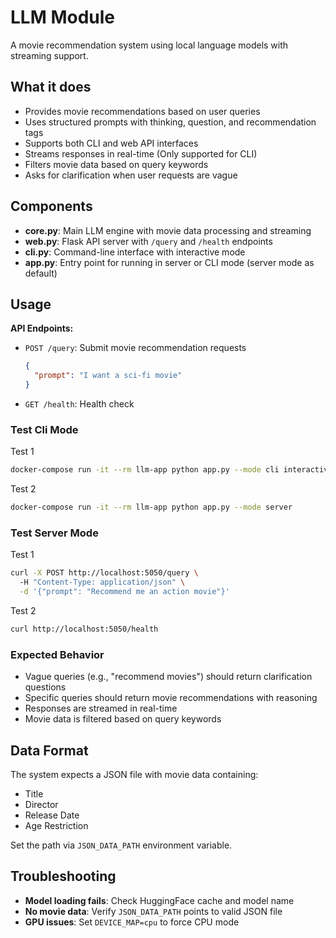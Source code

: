 # LLM Module

A movie recommendation system using local language models with streaming support.

## What it does

- Provides movie recommendations based on user queries
- Uses structured prompts with thinking, question, and recommendation tags
- Supports both CLI and web API interfaces
- Streams responses in real-time (Only supported for CLI)
- Filters movie data based on query keywords
- Asks for clarification when user requests are vague

## Components

- **core.py**: Main LLM engine with movie data processing and streaming
- **web.py**: Flask API server with `/query` and `/health` endpoints
- **cli.py**: Command-line interface with interactive mode
- **app.py**: Entry point for running in server or CLI mode (server mode as default)

## Usage

**API Endpoints:**
- `POST /query`: Submit movie recommendation requests
  ```json
  {
    "prompt": "I want a sci-fi movie"
  }
  ```
- `GET /health`: Health check

### Test Cli Mode

Test 1
```bash
docker-compose run -it --rm llm-app python app.py --mode cli interactive 
```
Test 2
```bash
docker-compose run -it --rm llm-app python app.py --mode server 
```

### Test Server Mode

Test 1
```bash
curl -X POST http://localhost:5050/query \                                                                         ✔ │ ≡ │ 3.11.0 Py │ 05:42:38 
  -H "Content-Type: application/json" \
  -d '{"prompt": "Recommend me an action movie"}'
```
Test 2
```bash
curl http://localhost:5050/health  
```


### Expected Behavior
- Vague queries (e.g., "recommend movies") should return clarification questions
- Specific queries should return movie recommendations with reasoning
- Responses are streamed in real-time
- Movie data is filtered based on query keywords

## Data Format

The system expects a JSON file with movie data containing:
- Title
- Director
- Release Date
- Age Restriction

Set the path via `JSON_DATA_PATH` environment variable.

## Troubleshooting

- **Model loading fails**: Check HuggingFace cache and model name
- **No movie data**: Verify `JSON_DATA_PATH` points to valid JSON file
- **GPU issues**: Set `DEVICE_MAP=cpu` to force CPU mode
